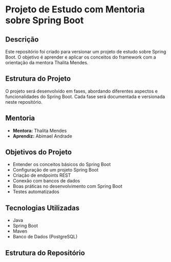 # Projeto de Estudo com Mentoria sobre Spring Boot

## Descrição
Este repositório foi criado para versionar um projeto de estudo sobre Spring Boot. O objetivo é aprender e aplicar os conceitos do framework com a orientação da mentora Thalita Mendes.

## Estrutura do Projeto
O projeto será desenvolvido em fases, abordando diferentes aspectos e funcionalidades do Spring Boot. Cada fase será documentada e versionada neste repositório.

## Mentoria
- **Mentora:** Thalita Mendes
- **Aprendiz:** Abimael Andrade

## Objetivos do Projeto
- Entender os conceitos básicos do Spring Boot
- Configuração de um projeto Spring Boot
- Criação de endpoints REST
- Conexão com bancos de dados
- Boas práticas no desenvolvimento com Spring Boot
- Testes automatizados

## Tecnologias Utilizadas
- Java
- Spring Boot
- Maven
- Banco de Dados (PostgreSQL)

## Estrutura do Repositório
